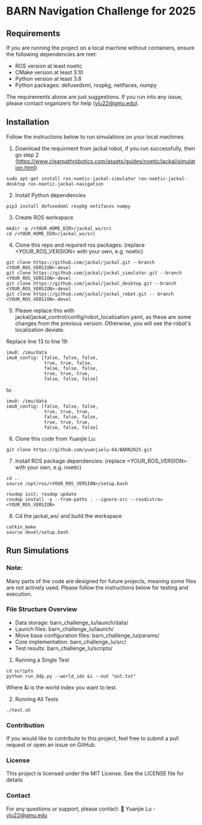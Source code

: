 # BARN Navigation Challenge for 2025

## Requirements

If you are running the project on a local machine without containers, ensure the following dependencies are met:

* ROS version at least noetic
* CMake version at least 3.10
* Python version at least 3.8
* Python packages: defusedxml, rospkg, netifaces, numpy

The requirements above are just suggestions. If you run into any issue, please contact organizers for help (ylu22@gmu.edu).

## Installation

Follow the instructions below to run simulations on your local machines.

1. Download the requirment from jackal robot, if you run successfully, then go step 2 (https://www.clearpathrobotics.com/assets/guides/noetic/jackal/simulation.html)
```
sudo apt-get install ros-noetic-jackal-simulator ros-noetic-jackal-desktop ros-noetic-jackal-navigation
```

2. Install Python dependencies
```
pip3 install defusedxml rospkg netifaces numpy
```
3. Create ROS workspace
```
mkdir -p /<YOUR_HOME_DIR>/jackal_ws/src
cd /<YOUR_HOME_DIR>/jackal_ws/src
```
4. Clone this repo and required ros packages: (replace <YOUR_ROS_VERSION> with your own, e.g. noetic)
```
git clone https://github.com/jackal/jackal.git --branch <YOUR_ROS_VERSION>-devel
git clone https://github.com/jackal/jackal_simulator.git --branch <YOUR_ROS_VERSION>-devel
git clone https://github.com/jackal/jackal_desktop.git --branch <YOUR_ROS_VERSION>-devel
git clone https://github.com/jackal/jackal_robot.git -- branch <YOUR_ROS_VERSION>-devel
```

5. Please replace this with jackal/jackal_control/config/robot_localization.yaml, as these are some changes from the previous version. Otherwise, you will see the robot's localization deviate.

Replace line 13 to line 19:
```
imu0: /imu/data
imu0_config: [false, false, false,
              true, true, false,
              false, false, false,
              true, true, true,
              false, false, false]
```
to 
```
imu0: /imu/data
imu0_config: [false, false, false,
              true, true, true,
              false, false, false,
              true, true, true,
              false, false, false]
```



6. Clone this code from Yuanjie Lu:
```
git clone https://github.com/yuanjielu-64/BARN2025.git
```
7. Install ROS package dependencies: (replace <YOUR_ROS_VERSION> with your own, e.g. noetic)
```
cd ..
source /opt/ros/<YOUR_ROS_VERSION>/setup.bash

rosdep init; rosdep update
rosdep install -y --from-paths . --ignore-src --rosdistro=<YOUR_ROS_VERSION>
```

8. Cd the jackal_ws/ and build the workspace
```
catkin_make
source devel/setup.bash
```

## Run Simulations

### Note: 
Many parts of the code are designed for future projects, meaning some files are not actively used. Please follow the instructions below for testing and execution.

### File Structure Overview
* Data storage: barn_challenge_lu/launch/data/
* Launch files: barn_challenge_lu/launch/
* Move base configuration files: barn_challenge_lu/params/
* Core implementation: barn_challenge_lu/src/
* Test results: barn_challenge_lu/scripts/

1. Running a Single Test
```
cd scripts
python run_ddp.py --world_idx &i --out "out.txt"
```
Where &i is the world index you want to test.

2. Running All Tests
```
./test.sh
```

### Contribution
If you would like to contribute to this project, feel free to submit a pull request or open an issue on GitHub.

### License
This project is licensed under the MIT License. See the LICENSE file for details

### Contact
For any questions or support, please contact:
📧 Yuanjie Lu - ylu22@gmu.edu